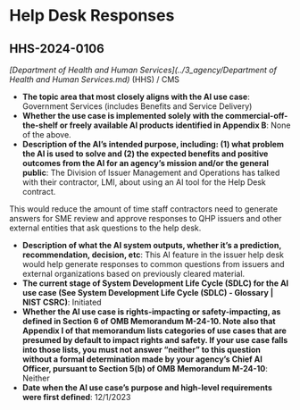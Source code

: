 # Help Desk Responses
## HHS-2024-0106
_[Department of Health and Human Services](../3_agency/Department of Health and Human Services.md)_ (HHS) / CMS


+ **The topic area that most closely aligns with the AI use case**: Government Services (includes Benefits and Service Delivery)
+ **Whether the use case is implemented solely with the commercial-off-the-shelf or freely available AI products identified in Appendix B**: None of the above.
+ **Description of the AI’s intended purpose, including: (1) what problem the AI is used to solve and (2) the expected benefits and positive outcomes from the AI for an agency’s mission and/or the general public**: The Division of Issuer Management and Operations has talked with their contractor, LMI, about using an AI tool for the Help Desk contract.

This would reduce the amount of time staff contractors need to generate answers for SME review and approve responses to QHP issuers and other external entities that ask questions to the help desk.
+ **Description of what the AI system outputs, whether it’s a prediction, recommendation, decision, etc**: This AI feature in the issuer help desk would help generate responses to common questions from issuers and external organizations based on previously cleared material.
+ **The current stage of System Development Life Cycle (SDLC) for the AI use case (See System Development Life Cycle (SDLC) - Glossary | NIST CSRC)**: Initiated
+ **Whether the AI use case is rights-impacting or safety-impacting, as defined in Section 6 of OMB Memorandum M-24-10. Note also that Appendix I of that memorandum lists categories of use cases that are presumed by default to impact rights and safety. If your use case falls into those lists, you must not answer “neither” to this question without a formal determination made by your agency’s Chief AI Officer, pursuant to Section 5(b) of OMB Memorandum M-24-10**: Neither
+ **Date when the AI use case’s purpose and high-level requirements were first defined**: 12/1/2023